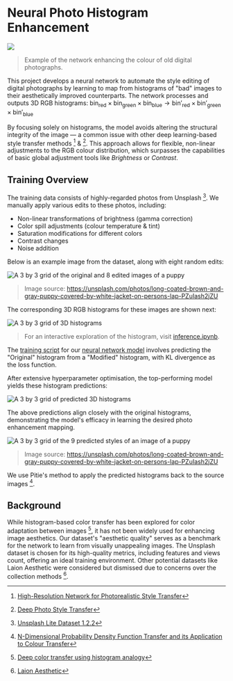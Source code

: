 # Neural Photo Histogram Enhancement

![](./assets/example-results.jpg)

> Example of the network enhancing the colour of old digital photographs.

This project develops a neural network to automate the style editing of digital photographs by learning to map from histograms of "bad" images to their aesthetically improved counterparts. The network processes and outputs 3D RGB histograms: $`\text{bin}_{\text{red}} \times \text{bin}_{\text{green}} \times \text{bin}_{\text{blue}} \to \text{bin}'_{\text{red}} \times \text{bin}'_{\text{green}} \times \text{bin}'_{\text{blue}}`$

By focusing solely on histograms, the model avoids altering the structural integrity of the image — a common issue with other deep learning-based style transfer methods [^1] & [^2]. This approach allows for flexible, non-linear adjustments to the RGB colour distribution, which surpasses the capabilities of basic global adjustment tools like _Brightness_ or _Contrast_.

## Training Overview

The training data consists of highly-regarded photos from Unsplash [^3]. We manually apply various edits to these photos, including:

- Non-linear transformations of brightness (gamma correction)
- Color spill adjustments (colour temperature & tint)
- Saturation modifications for different colors
- Contrast changes
- Noise addition

Below is an example image from the dataset, along with eight random edits:

![A 3 by 3 grid of the original and 8 edited images of a puppy](./assets/input-photos.jpg)

> Image source: https://unsplash.com/photos/long-coated-brown-and-gray-puppy-covered-by-white-jacket-on-persons-lap-PZuIash2jZU

The corresponding 3D RGB histograms for these images are shown next:

![A 3 by 3 grid of 3D histograms](./assets/input-histograms.jpg)

> For an interactive exploration of the histogram, visit [inference.ipynb](./src/inference.ipynb).

The [training script](./src/training/train.py) for our [neural network model](./src/models/histogram_net.py) involves predicting the "Original" histogram from a "Modified" histogram, with KL divergence as the loss function.

After extensive hyperparameter optimisation, the top-performing model yields these histogram predictions:

![A 3 by 3 grid of predicted 3D histograms](./assets/predicted-histograms.jpg)

The above predictions align closely with the original histograms, demonstrating the model's efficacy in learning the desired photo enhancement mapping.

![A 3 by 3 grid of the 9 predicted styles of an image of a puppy](./assets/predicted-photos.jpg)

> Image source: https://unsplash.com/photos/long-coated-brown-and-gray-puppy-covered-by-white-jacket-on-persons-lap-PZuIash2jZU

We use Pitie's method to apply the predicted histograms back to the source images [^4].

## Background

While histogram-based color transfer has been explored for color adaptation between images [^5], it has not been widely used for enhancing image aesthetics. Our dataset's "aesthetic quality" serves as a benchmark for the network to learn from visually unappealing images. The Unsplash dataset is chosen for its high-quality metrics, including features and views count, offering an ideal training environment. Other potential datasets like Laion Aesthetic were considered but dismissed due to concerns over the collection methods [^6].

[^1]: [High-Resolution Network for Photorealistic Style Transfer](https://github.com/limingcv/Photorealistic-Style-Transfer)
[^2]: [Deep Photo Style Transfer](https://github.com/luanfujun/deep-photo-styletransfer)
[^3]: [Unsplash Lite Dataset 1.2.2](https://github.com/unsplash/datasets)
[^4]:
    [N-Dimensional Probability Density Function Transfer and its
    Application to Colour Transfer](https://github.com/frcs/colour-transfer/tree/master)

[^5]: [Deep color transfer using histogram analogy](https://github.com/codeslake/Color_Transfer_Histogram_Analogy)
[^6]: [Laion Aesthetic](https://laion.ai/blog/laion-aesthetics)
